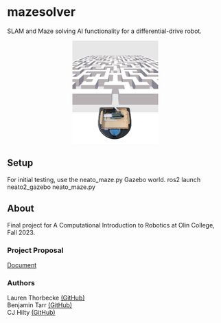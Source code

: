 # mazesolver
SLAM and Maze solving AI functionality for a differential-drive robot.

<p align="center"><img src="webcontent/mazehero.jpg" width="200"></p>

## Setup
For initial testing, use the neato_maze.py Gazebo world.
ros2 launch neato2_gazebo neato_maze.py


## About
Final project for A Computational Introduction to Robotics at Olin College, Fall 2023.
### Project Proposal
[Document](https://docs.google.com/document/d/1L3BXcEkl5osFuVqbmQCFDE4t8YIIgyJ52Oca9ltionI/edit)
### Authors
Lauren Thorbecke [(GitHub)](https://github.com/laurent1171)\
Benjamin Tarr [(GitHub)](https://github.com/cmot17)\
CJ Hilty [(GitHub)](https://github.com/cjhi)


